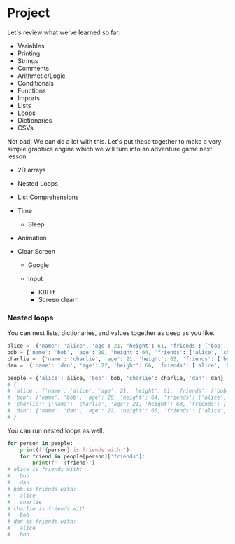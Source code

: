 # Project

Let's review what we've learned so far:

* Variables
* Printing
* Strings
* Comments
* Arithmetic/Logic
* Conditionals
* Functions
* Imports
* Lists
* Loops
* Dictionaries
* CSVs

Not bad! We can do a lot with this. Let's put these together to make a very simple graphics engine which we will turn into an adventure game next lesson.




















* 2D arrays

* Nested Loops

* List Comprehensions

* Time
  * Sleep

* Animation

* Clear Screen
  * Google

  * Input
    * KBHit
    * Screen clearn


### Nested loops

You can nest lists, dictionaries, and values together as deep as you like.

```python
alice =  {'name': 'alice', 'age': 21, 'height': 61, 'friends': ['bob', 'dan']}
bob = {'name': 'bob', 'age': 20, 'height': 64, 'friends': ['alice', 'charlie']}
charlie =  {'name': 'charlie', 'age': 21, 'height': 63, 'friends': ['bob']}
dan =  {'name': 'dan', 'age': 22, 'height': 66, 'friends': ['alice', 'bob']}

people = {'alice': alice, 'bob': bob, 'charlie': charlie, 'dan': dan}
# {
# 'alice': {'name': 'alice', 'age': 21, 'height': 61, 'friends': ['bob', 'dan']},
# 'bob': {'name': 'bob', 'age': 20, 'height': 64, 'friends': ['alice', 'charlie']},
# 'charlie': {'name': 'charlie', 'age': 21, 'height': 63, 'friends': ['bob']},
# 'dan': {'name': 'dan', 'age': 22, 'height': 66, 'friends': ['alice', 'bob']}
# }
```

You can run nested loops as well.

```python
for person in people:
    print(f'{person} is friends with:')
    for friend in people[person]['friends']:
        print(f'  {friend}')
# alice is friends with:
#   bob
#   dan
# bob is friends with:
#   alice
#   charlie
# charlie is friends with:
#   bob
# dan is friends with:
#   alice
#   bob
```


